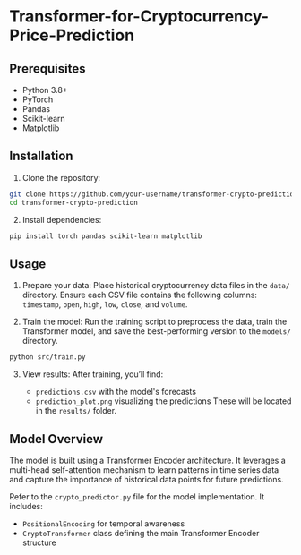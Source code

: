 # Transformer-for-Cryptocurrency-Price-Prediction

## Prerequisites

* Python 3.8+
* PyTorch
* Pandas
* Scikit-learn
* Matplotlib

## Installation

1. Clone the repository:

```bash
git clone https://github.com/your-username/transformer-crypto-prediction.git
cd transformer-crypto-prediction
```

2. Install dependencies:

```bash
pip install torch pandas scikit-learn matplotlib
```

## Usage

1. Prepare your data:
   Place historical cryptocurrency data files in the `data/` directory.
   Ensure each CSV file contains the following columns: `timestamp`, `open`, `high`, `low`, `close`, and `volume`.

2. Train the model:
   Run the training script to preprocess the data, train the Transformer model, and save the best-performing version to the `models/` directory.

```bash
python src/train.py
```

3. View results:
   After training, you’ll find:

   * `predictions.csv` with the model's forecasts
   * `prediction_plot.png` visualizing the predictions
     These will be located in the `results/` folder.

## Model Overview

The model is built using a Transformer Encoder architecture. It leverages a multi-head self-attention mechanism to learn patterns in time series data and capture the importance of historical data points for future predictions.

Refer to the `crypto_predictor.py` file for the model implementation. It includes:

* `PositionalEncoding` for temporal awareness
* `CryptoTransformer` class defining the main Transformer Encoder structure
